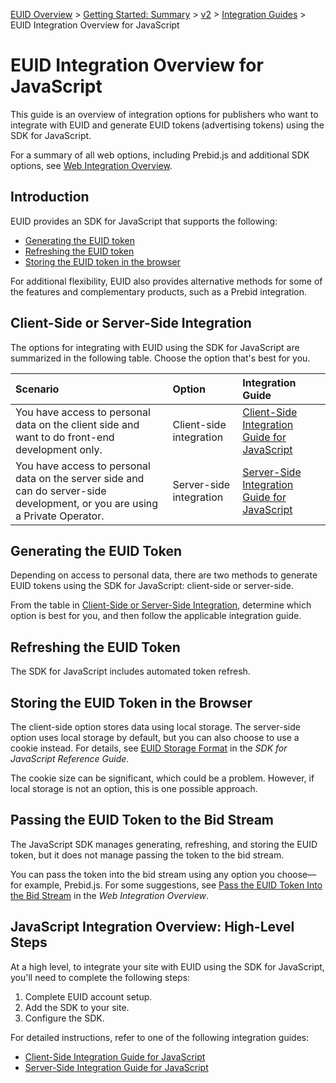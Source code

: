[EUID Overview](../../../README.md) > [Getting Started: Summary](../getting-started/gs-summary.md) > [v2](../summary-doc-v2.md) > [Integration Guides](summary-guides.md) > EUID Integration Overview for JavaScript

# EUID Integration Overview for JavaScript

This guide is an overview of integration options for publishers who want to integrate with EUID and generate EUID tokens (advertising tokens) using the SDK for JavaScript.

For a summary of all web options, including Prebid.js and additional SDK options, see [Web Integration Overview](integration-options-publisher-web.md).

## Introduction

EUID provides an SDK for JavaScript that supports the following:

- [Generating the EUID token](#generating-the-euid-token)
- [Refreshing the EUID token](#refreshing-the-euid-token)
- [Storing the EUID token in the browser](#storing-the-euid-token-in-the-browser)

For additional flexibility, EUID also provides alternative methods for some of the features and complementary products, such as a Prebid integration.

## Client-Side or Server-Side Integration

The options for integrating with EUID using the SDK for JavaScript are summarized in the following table. Choose the option that's best for you.

| Scenario | Option | Integration Guide |
| :--- | :--- | :--- |
| You have access to personal data on the client side and want to do front-end development only. | Client-side integration | [Client-Side Integration Guide for JavaScript](publisher-client-side.md) |
| You have access to personal data on the server side and can do server-side development, or you are using a Private Operator. | Server-side integration | [Server-Side Integration Guide for JavaScript](integration-javascript-server-side.md) |

## Generating the EUID Token

Depending on access to personal data, there are two methods to generate EUID tokens using the SDK for JavaScript: client-side or server-side.

From the table in [Client-Side or Server-Side Integration](#client-side-or-server-side-integration), determine which option is best for you, and then follow the applicable integration guide.

## Refreshing the EUID Token

The SDK for JavaScript includes automated token refresh.

## Storing the EUID Token in the Browser
<!-- GWH check corresponding (not identical) section in integration-prebid.md, integration-prebid-client-side.md, integration-prebid-client-side.md, for consistency -->

The client-side option stores data using local storage. The server-side option uses local storage by default, but you can also choose to use a cookie instead. For details, see [EUID Storage Format](../sdks/client-side-identity.md#uid2-storage-format) in the *SDK for JavaScript Reference Guide*.

The cookie size can be significant, which could be a problem. However, if local storage is not an option, this is one possible approach.

## Passing the EUID Token to the Bid Stream

The JavaScript SDK manages generating, refreshing, and storing the EUID token, but it does not manage passing the token to the bid stream.

You can pass the token into the bid stream using any option you choose&#8212;for example, Prebid.js. For some suggestions, see [Pass the EUID Token Into the Bid Stream](integration-options-publisher-web.md#pass-the-euid-token-into-the-bid-stream) in the *Web Integration Overview*.

## JavaScript Integration Overview: High-Level Steps

At a high level, to integrate your site with EUID using the SDK for JavaScript, you'll need to complete the following steps:

1. Complete EUID account setup.
1. Add the SDK to your site.
1. Configure the SDK.

For detailed instructions, refer to one of the following integration guides:

- [Client-Side Integration Guide for JavaScript](publisher-client-side.md)
- [Server-Side Integration Guide for JavaScript](integration-javascript-server-side.md)

